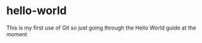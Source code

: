 # hello-world

This is my first use of Git so just going through the Hello World guide at the moment
